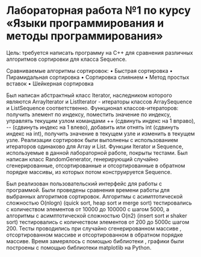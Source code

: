 # Лабораторная работа №1 по курсу «Языки программирования и методы программирования»

Цель: требуется написать программу на C++ для сравнения различных алгоритмов сортировки для класса Sequence<T>.

Сравниваемые алгоритмы сортировок:
•	Быстрая сортировка
•	Пирамидальная сортировка
•	Сортировка слиянием
•	Метод простых вставок
•	Шейкерная сортировка

Был написан абстрактный класс Iterator<T>, наследником которого являются ArrayIterator<T> и ListIterator<T> - итераторы классов ArraySequence<T> и ListSequence<T> соответственно. Функционал классов-итераторов: получить элемент по индексу, поместить значение по индексу, управлять текущим узлом командами ++ (сдвинуть индекс на 1 вправо), -- (сдвинуть индекс на 1 влево), добавить или отнять int (сдвинуть индекс на int), получить значение в текущем узле и изменить в текущем узле. Реализации сортировок были выполнены с использованием итераторов одинаково для Array и List. Функции Iterator<T> и Sequence<T>, используемые в данной лабораторной работе, покрыты тестами. Был написан класс RandomGenerator, генерирующий случайно сгенерированные, отсортированные и отсортированные в обратном порядке массивы, из которых потом конструируется Sequence.

Был реализован пользовательский интерфейс для работы с программой. Были проведены сравнения времени работы для выбранных алгоритмов сортировок. Алгоритмы с асимптотической сложностью O(nlogn) (quick sort, heap sort и merge sort) тестировались с количеством элементов от 10000 до 100000 с шагом 5000, а алгоритмы с асимптотической сложностью O(n2) (insert sort и shaker sort) тестировались с количеством элементов от 200 до 5000с шагом 200. Тесты проводились при случайно сгенерированном массиве , отсортированном массиве и отсортированном в обратном порядке массиве. Время замерялось с помощью библиотеки <chrono>, графики были построены с помощью библиотеки matplotlib на Python.

